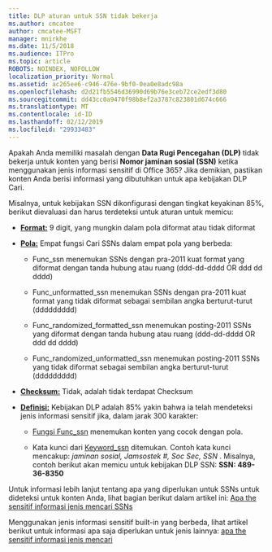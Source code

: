 ```yaml
---
title: DLP aturan untuk SSN tidak bekerja
ms.author: cmcatee
author: cmcatee-MSFT
manager: mnirkhe
ms.date: 11/5/2018
ms.audience: ITPro
ms.topic: article
ROBOTS: NOINDEX, NOFOLLOW
localization_priority: Normal
ms.assetid: ac265ee6-c946-476e-9bf0-0ea0e8adc98a
ms.openlocfilehash: d2d21fb5546d36990d69b76e3ceb72ce2edf3d80
ms.sourcegitcommit: dd43cc0a9470f98b8ef2a3787c823801d674c666
ms.translationtype: MT
ms.contentlocale: id-ID
ms.lasthandoff: 02/12/2019
ms.locfileid: "29933483"
---
```

Apakah Anda memiliki masalah dengan **Data Rugi Pencegahan (DLP)** tidak bekerja untuk konten yang berisi **Nomor jaminan sosial (SSN)** ketika menggunakan jenis informasi sensitif di Office 365? Jika demikian, pastikan konten Anda berisi informasi yang dibutuhkan untuk apa kebijakan DLP Cari. 
  
Misalnya, untuk kebijakan SSN dikonfigurasi dengan tingkat keyakinan 85%, berikut dievaluasi dan harus terdeteksi untuk aturan untuk memicu:
  
- **[Format:](https://docs.microsoft.com/office365/securitycompliance/what-the-sensitive-information-types-look-for#format-80)** 9 digit, yang mungkin dalam pola diformat atau tidak diformat 
    
- **[Pola:](https://msconnect.microsoft.com/https:/docs.microsoft.com/office365/securitycompliance/what-the-sensitive-information-types-look-for#pattern-80)** Empat fungsi Cari SSNs dalam empat pola yang berbeda: 
    
  - Func_ssn menemukan SSNs dengan pra-2011 kuat format yang diformat dengan tanda hubung atau ruang (ddd-dd-dddd OR ddd dd dddd)
    
  - Func_unformatted_ssn menemukan SSNs dengan pra-2011 kuat format yang tidak diformat sebagai sembilan angka berturut-turut (ddddddddd)
    
  - Func_randomized_formatted_ssn menemukan posting-2011 SSNs yang diformat dengan tanda hubung atau ruang (ddd-dd-dddd OR ddd dd dddd)
    
  - Func_randomized_unformatted_ssn menemukan posting-2011 SSNs yang tidak diformat sebagai sembilan angka berturut-turut (ddddddddd)
    
- **[Checksum:](https://docs.microsoft.com/office365/securitycompliance/what-the-sensitive-information-types-look-for#checksum-79)** Tidak, adalah tidak terdapat Checksum 
    
- **[Definisi:](https://docs.microsoft.com/office365/securitycompliance/what-the-sensitive-information-types-look-for#definition-80)** Kebijakan DLP adalah 85% yakin bahwa ia telah mendeteksi jenis informasi sensitif jika, dalam jarak 300 karakter: 
    
  - [Fungsi Func_ssn](https://docs.microsoft.com/office365/securitycompliance/what-the-sensitive-information-types-look-for#pattern-80) menemukan konten yang cocok dengan pola. 
    
  - Kata kunci dari [Keyword_ssn](https://docs.microsoft.com/office365/securitycompliance/what-the-sensitive-information-types-look-for#keyword_ssn) ditemukan. Contoh kata kunci mencakup: *jaminan sosial, Jamsostek #, Soc Sec, SSN* . Misalnya, contoh berikut akan memicu untuk kebijakan DLP SSN: **SSN: 489-36-8350**
    
Untuk informasi lebih lanjut tentang apa yang diperlukan untuk SSNs untuk dideteksi untuk konten Anda, lihat bagian berikut dalam artikel ini: [Apa the sensitif informasi jenis mencari SSNs](https://docs.microsoft.com/office365/securitycompliance/what-the-sensitive-information-types-look-for#us-social-security-number-ssn)
  
Menggunakan jenis informasi sensitif built-in yang berbeda, lihat artikel berikut untuk informasi apa saja diperlukan untuk jenis lainnya: [apa the sensitif informasi jenis mencari](https://docs.microsoft.com/office365/securitycompliance/what-the-sensitive-information-types-look-for)
  

